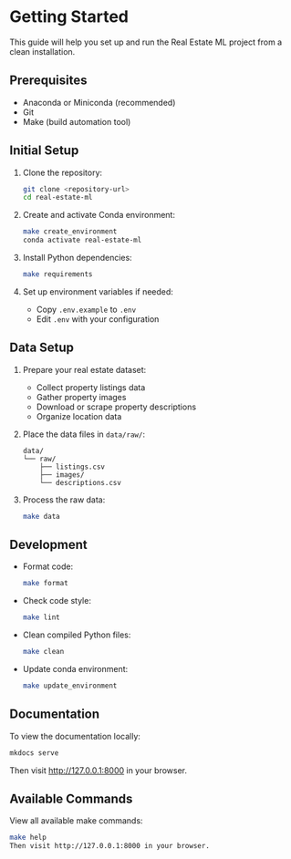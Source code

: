 Getting Started
===============

This guide will help you set up and run the Real Estate ML project from a clean installation.

Prerequisites
------------
- Anaconda or Miniconda (recommended)
- Git
- Make (build automation tool)

Initial Setup
------------
1. Clone the repository:
   ```bash
   git clone <repository-url>
   cd real-estate-ml
   ```

2. Create and activate Conda environment:
   ```bash
   make create_environment
   conda activate real-estate-ml
   ```

3. Install Python dependencies:
   ```bash
   make requirements
   ```

4. Set up environment variables if needed:
   - Copy `.env.example` to `.env`
   - Edit `.env` with your configuration

Data Setup
----------
1. Prepare your real estate dataset:
   - Collect property listings data
   - Gather property images
   - Download or scrape property descriptions
   - Organize location data

2. Place the data files in `data/raw/`:
   ```
   data/
   └── raw/
       ├── listings.csv
       ├── images/
       └── descriptions.csv
   ```

3. Process the raw data:
   ```bash
   make data
   ```

Development
----------
- Format code:
  ```bash
  make format
  ```

- Check code style:
  ```bash
  make lint
  ```

- Clean compiled Python files:
  ```bash
  make clean
  ```

- Update conda environment:
  ```bash
  make update_environment
  ```

Documentation
------------
To view the documentation locally:
```bash
mkdocs serve
```
Then visit http://127.0.0.1:8000 in your browser.

Available Commands
----------------
View all available make commands:
```bash
make help
Then visit http://127.0.0.1:8000 in your browser.
